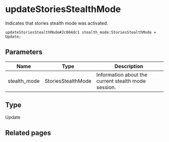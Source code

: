 # updateStoriesStealthMode
Indicates that stories stealth mode was activated.

```
updateStoriesStealthMode#2c084dc1 stealth_mode:StoriesStealthMode = Update;
```

## Parameters
| Name | Type | Description |
| ---- | :----: | ----------- |
| stealth_mode | StoriesStealthMode | Information about the current stealth mode session. |


## Type
Update

## Related pages
